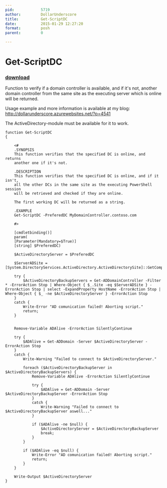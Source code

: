 ```yaml
---
pid:            5719
author:         DollarUnderscore
title:          Get-ScriptDC
date:           2015-01-29 12:27:20
format:         posh
parent:         0

---
```


# Get-ScriptDC

### [download](Scripts\5719.ps1)

Function to verify if a domain controller is available, and if it's not, another domain controller from the same site as the executing server which is online will be returned.

Usage example and more information is available at my blog:
http://dollarunderscore.azurewebsites.net/?p=4541

The ActiveDirectory-module must be available for it to work.

```posh
function Get-ScriptDC
{

    <#
    .SYNOPSIS
    This function verifies that the specified DC is online, and returns
    another one if it's not.

    .DESCRIPTION
    This function verifies that the specified DC is online, and if it isn't,
    all the other DCs in the same site as the executing PowerShell session
    will be retrieved and checked if they are online.

    The first working DC will be returned as a string.

    .EXAMPLE
    Get-ScriptDC -PreferedDC MyDomainController.contoso.com

    #>

    [cmdletbinding()]
    param(
    [Parameter(Mandatory=$True)]
    [string] $PreferedDC)

    $ActiveDirectoryServer = $PreferedDC

    $ServerADSite = [System.DirectoryServices.ActiveDirectory.ActiveDirectorySite]::GetComputerSite().Name

    try {
        $ActiveDirectoryBackupServers = Get-ADDomainController -Filter * -ErrorAction Stop | Where-Object { $_.Site -eq $ServerADSite } -ErrorAction Stop | select -ExpandProperty HostName -ErrorAction Stop | Where-Object { $_ -ne $ActiveDirectoryServer } -ErrorAction Stop
    }
    catch {
        Write-Error "AD comunication failed! Aborting script."
        return; 
    }


    Remove-Variable ADAlive -ErrorAction SilentlyContinue

    try {
        $ADAlive = Get-ADDomain -Server $ActiveDirectoryServer -ErrorAction Stop
    }
    catch {
        Write-Warning "Failed to connect to $ActiveDirectoryServer."

        foreach ($ActiveDirectoryBackupServer in $ActiveDirectoryBackupServers) {
            Remove-Variable ADAlive -ErrorAction SilentlyContinue

            try {
                $ADAlive = Get-ADDomain -Server $ActiveDirectoryBackupServer -ErrorAction Stop
            }
            catch {
                Write-Warning "Failed to connect to $ActiveDirectoryBackupServer aswell..."
            }

            if ($ADAlive -ne $null) {
                $ActiveDirectoryServer = $ActiveDirectoryBackupServer
                break;
            }
        }

        if ($ADAlive -eq $null) {
            Write-Error "AD comunication failed! Aborting script."
            return;
        }
    }

    Write-Output $ActiveDirectoryServer
}
```
